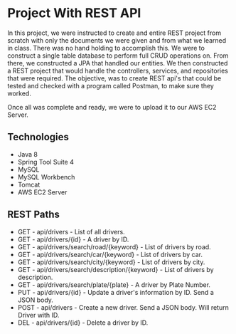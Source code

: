 # Project With REST API
In this project, we were instructed to create and entire REST project from scratch with only the documents we were given and from what we learned in class. There was no hand holding to accomplish this. We were to construct a single table database to perform full CRUD operations on. From there, we constructed a JPA that handled our entities. We then constructed a REST project that would handle the controllers, services, and repositories that were required. The objective, was to create REST api's that could be tested and checked with a program called Postman, to make sure they worked.

Once all was complete and ready, we were to upload it to our AWS EC2 Server.

## Technologies
* Java 8
* Spring Tool Suite 4
* MySQL
* MySQL Workbench
* Tomcat
* AWS EC2 Server

## REST Paths
* GET - api/drivers - List of all drivers.
* GET - api/drivers/{id} - A driver by ID.
* GET - api/drivers/search/road/{keyword} - List of drivers by road.
* GET - api/drivers/search/car/{keyword} - List of drivers by car.
* GET - api/drivers/search/city/{keyword} - List of drivers by city.
* GET - api/drivers/search/description/{keyword} - List of drivers by description.
* GET - api/drivers/search/plate/{plate} - A driver by Plate Number.
* PUT - api/drivers/{id} - Update a driver's information by ID. Send a JSON body.
* POST - api/drivers - Create a new driver. Send a JSON body. Will return Driver with ID.
* DEL - api/drivers/{id} - Delete a driver by ID.
